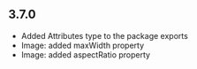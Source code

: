 ## 3.7.0

- Added Attributes type to the package exports
- Image: added maxWidth property
- Image: added aspectRatio property
